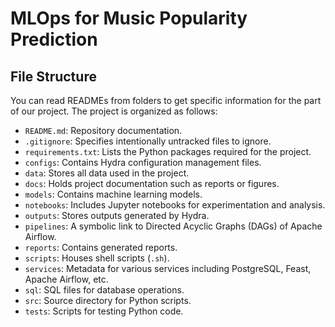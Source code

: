 # MLOps for Music Popularity Prediction

## File Structure
You can read READMEs from folders to get specific information for the part of our project.
The project is organized as follows:

- `README.md`: Repository documentation.
- `.gitignore`: Specifies intentionally untracked files to ignore.
- `requirements.txt`: Lists the Python packages required for the project.
- `configs`: Contains Hydra configuration management files.
- `data`: Stores all data used in the project.
- `docs`: Holds project documentation such as reports or figures.
- `models`: Contains machine learning models.
- `notebooks`: Includes Jupyter notebooks for experimentation and analysis.
- `outputs`: Stores outputs generated by Hydra.
- `pipelines`: A symbolic link to Directed Acyclic Graphs (DAGs) of Apache Airflow.
- `reports`: Contains generated reports.
- `scripts`: Houses shell scripts (`.sh`).
- `services`: Metadata for various services including PostgreSQL, Feast, Apache Airflow, etc.
- `sql`: SQL files for database operations.
- `src`: Source directory for Python scripts.
- `tests`: Scripts for testing Python code.
